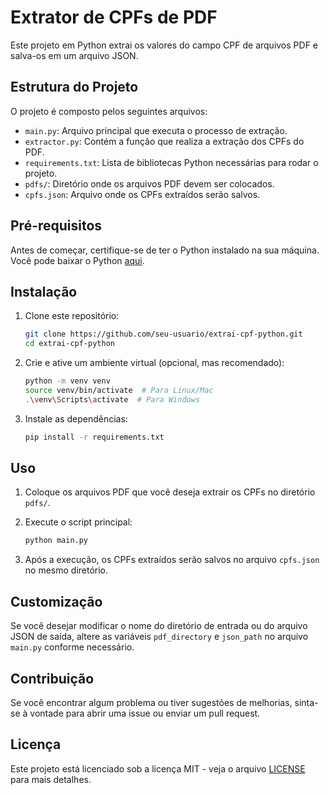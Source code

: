 # Extrator de CPFs de PDF

Este projeto em Python extrai os valores do campo CPF de arquivos PDF e salva-os em um arquivo JSON.

## Estrutura do Projeto

O projeto é composto pelos seguintes arquivos:

- `main.py`: Arquivo principal que executa o processo de extração.
- `extractor.py`: Contém a função que realiza a extração dos CPFs do PDF.
- `requirements.txt`: Lista de bibliotecas Python necessárias para rodar o projeto.
- `pdfs/`: Diretório onde os arquivos PDF devem ser colocados.
- `cpfs.json`: Arquivo onde os CPFs extraídos serão salvos.

## Pré-requisitos

Antes de começar, certifique-se de ter o Python instalado na sua máquina. Você pode baixar o Python [aqui](https://www.python.org/downloads/).

## Instalação

1. Clone este repositório:
    ```bash
    git clone https://github.com/seu-usuario/extrai-cpf-python.git
    cd extrai-cpf-python
    ```

2. Crie e ative um ambiente virtual (opcional, mas recomendado):
    ```bash
    python -m venv venv
    source venv/bin/activate  # Para Linux/Mac
    .\venv\Scripts\activate  # Para Windows
    ```

3. Instale as dependências:
    ```bash
    pip install -r requirements.txt
    ```

## Uso

1. Coloque os arquivos PDF que você deseja extrair os CPFs no diretório `pdfs/`.

2. Execute o script principal:
    ```bash
    python main.py
    ```

3. Após a execução, os CPFs extraídos serão salvos no arquivo `cpfs.json` no mesmo diretório.

## Customização

Se você desejar modificar o nome do diretório de entrada ou do arquivo JSON de saída, altere as variáveis `pdf_directory` e `json_path` no arquivo `main.py` conforme necessário.

## Contribuição

Se você encontrar algum problema ou tiver sugestões de melhorias, sinta-se à vontade para abrir uma issue ou enviar um pull request.

## Licença

Este projeto está licenciado sob a licença MIT - veja o arquivo [LICENSE](LICENSE) para mais detalhes.
